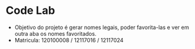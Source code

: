 # Code Lab

- Objetivo do projeto é gerar nomes legais, poder favorita-las e ver em outra aba os nomes favoritados.
- Matricula: 120100008 / 12117016 / 12117024 